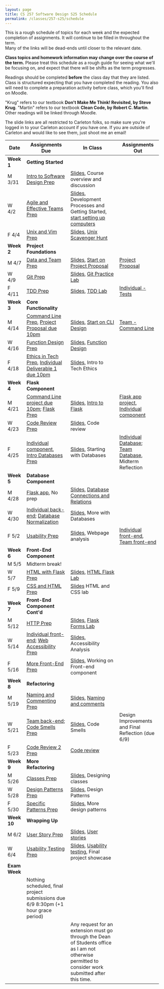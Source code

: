 ```yaml
---
layout: page
title: CS 257 Software Design S25 Schedule
permalink: /classes/257-s25/schedule
---
```


This is a rough schedule of topics for each week and the expected completion of assignments.
It will continue to be filled in throughout the term.  
Many of the links will be dead-ends until closer to the relevant date.

**Class topics and homework information may change over the course of the term.** Please treat this schedule as a rough guide for seeing what we'll be focusing on, and expect that there will be shifts as the term progresses.

Readings should be completed **before** the class day that they are listed. Class is structured expecting that you have completed the reading. You also will need to complete a preparation activity before class, which you'll find on Moodle.

"Krug" refers to our textbook **Don't Make Me Think! Revisited, by Steve Krug**.
"Martin" refers to our textbook **Clean Code, by Robert C. Martin**.
Other readings will be linked through Moodle.

The slide links are all restricted to Carleton folks, so make sure you're logged in to your Carleton account if you have one. If you are outside of Carleton and would like to see them, just shoot me an email!

| Date	| Assignments Due	| In Class |	Assignments Out |
| ------- | --------------- | ------------- | -------------- |
| **Week 1** | **Getting Started** |  | |
| M 3/31 | [Intro to Software Design Prep](intro-prep) | [Slides](https://docs.google.com/presentation/d/1WnPY3SFwvPkgFUhUWt5_yYeiLyoN_4-BSbDSUv4mNZ0/edit?usp=sharing), Course overview and discussion|  |
| W 4/2 | [Agile and Effective Teams Prep](agile-prep) | [Slides](https://docs.google.com/presentation/d/1YZo8-zWXact2-LJYutwCY5qA1w8643E17TTaG-6gjdY/edit?usp=sharing),<br> Development Processes and Getting Started, [start setting up computers](getting-started) |  |
| F 4/4 | [Unix and Vim Prep](unix-prep) | [Slides](), [Unix Scavenger Hunt](unix-scavenger-hunt) | |
| **Week 2** | **Project Foundations** | | |
| M 4/7 | [Data and Team Prep](data-prep) |[Slides](https://docs.google.com/presentation/d/1fKEwC6sWXF5k5m1qVVtHMG2OoYyJpuGtoQmWvaW6goY/edit?usp=sharing), [Start on Project Proposal](lab-proposal) | [Project Proposal](project-proposal)  | 
| W 4/9 | [Git Prep](git-prep) | [Slides](https://docs.google.com/presentation/d/11FOH8S5oi6lDcU9LW_lSYhOqd8k8UQD83fUCPcwsXxE/edit?usp=sharing), [Git Practice Lab](lab-git) | |
| F 4/11 | [TDD Prep](tdd-prep) | [Slides](), [TDD Lab](tdd-lab)  |[Individual - Tests](project-1-ind) |
| **Week 3** | **Core Functionality** | | |
| M 4/14 |[Command Line Prep](cl-prep),    [Project Proposal due 10pm](project-proposal) | [Slides](), [Start on CLI Design](command-line-design) | [Team - Command Line](project-command-line)  |
| W 4/16 | [Function Design Prep](function-prep) | [Slides](), [Function Design](lab-functions.pdf) | |
| F 4/18 | [Ethics in Tech Prep](ethics-prep), [Individual Deliverable 1 due 10pm](project-1-ind) | [Slides](), Intro to Tech Ethics | |
| **Week 4** | **Flask Component** | | |
| M 4/21 | [Command Line project due 10pm](project-command-line); [Flask Prep](flask-prep)| [Slides](), [Intro to Flask](flask-intro) | [Flask app project](project-2-flask), [Individual component](project-2-ind) |
| W 4/23 | [Code Review Prep](code-review-prep) | [Slides](), Code review | |
| F 4/25 | [Individual component](project-2-ind), [Intro Databases Prep](intro-database-prep) | [Slides](), Starting with Databases | [Individual Database](project-4-ind); [Team Database](project-4-backend), Midterm Reflection|
| **Week 5** | **Database Component** | | |
| M 4/28 | [Flask app](project-2-flask), No prep |[Slides](), [Database Connections and Relations](psycopg2)  | |
| W 4/30 | [Individual back-end](project-4-ind); [Database Normalization](normalization-prep) | [Slides](), More with Databases |  |
| F 5/2 | [Usability Prep](web-usability-prep) | [Slides](), Webpage analysis | [Individual front-end](project-3-ind), [Team front-end](project-3-front-end)|
| **Week 6** | **Front-End Component** | | |
| M 5/5 | Midterm break! | | |
| W 5/7 | [HTML with Flask Prep](html-prep) | [Slides](), [HTML Flask Lab](flask-html)
 | F 5/9 | [CSS and HTML Prep](css-html-prep) | [Slides]() HTML and CSS lab | |
| **Week 7** | **Front-End Component Cont'd** | | |
| M 5/12 | [HTTP Prep](http-prep) | [Slides](), [Flask Forms Lab](flask-form) | |
| W 5/14 |[Individual front-end](project-3-ind); [Web Accessibility Prep](accessibility-prep) | [Slides](), Accessibility Analysis | |
| F 5/16 | [More Front-End Prep](more-front-prep) | [Slides](), Working on Front-end component | |
| **Week 8** | **Refactoring** | | |
| M 5/19 | [Naming and Commenting Prep](naming-prep) | [Slides](), [Naming and comments](https://docs.google.com/document/d/17oI-pCdvU2ICfR14rQbEbVLrZdhzQvPp4CSt_qmtXNs/edit?usp=sharing) | |
| W 5/21 | [Team back-end](project-4-backend); [Code Smells Prep](code-smells-prep) | [Slides](), Code Smells | Design Improvements and Final Reflection (due 6/9)|
| F 5/23 | [Code Review 2 Prep](review-2-prep) | [Code review](https://docs.google.com/document/d/14XSNJiFra4qo2RKNFcvgE5eRlLiUNyHS-X55gtiRHjk/edit?usp=sharing) | |
| **Week 9** | **More Refactoring** | | |
| M 5/26 | [Classes Prep](classes-prep) | [Slides](), Designing classes | |
| W 5/28 | [Design Patterns Prep](patterns-prep) | [Slides](), Design Patterns | |
| F 5/30 | [Specific Patterns Prep](more-patterns-prep) | [Slides](), More design patterns | |
| **Week 10** | **Wrapping Up** | | |
| M 6/2 | [User Story Prep](user-stories-prep) | [Slides](), [User stories](https://docs.google.com/document/d/10skIpunG7DqVl95JcwhzcgapS85rneG9tflb7XZBRTo/edit?usp=sharing) | |
| W 6/4 | [Usability Testing Prep](usability-prep) | [Slides](), [Usability testing](https://docs.google.com/document/d/167KzdJLn9OehrfxzPmUA9xB4zunkNrkrBJB40GsDlBk/edit?usp=drive_link), Final project showcase | |
| **Exam Week** | | |
| |Nothing scheduled, final project submissions due 6/9 8:30pm (+1 hour grace period) | | |
| | | Any request for an extension must go through the Dean of Students office as I am not otherwise permitted to consider work submitted after this time. | |

